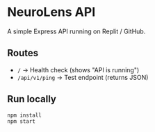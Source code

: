# NeuroLens API

A simple Express API running on Replit / GitHub.

## Routes
- `/` → Health check (shows "API is running")
- `/api/v1/ping` → Test endpoint (returns JSON)

## Run locally
```bash
npm install
npm start
